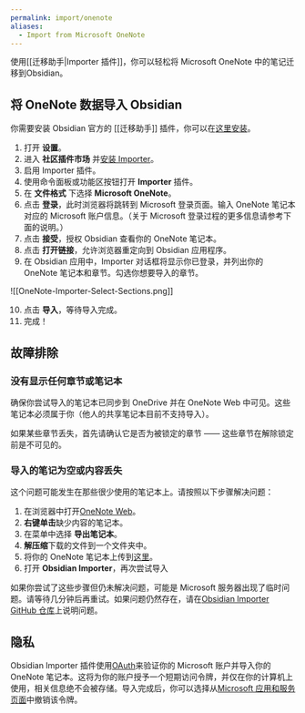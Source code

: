 ```yaml
---
permalink: import/onenote
aliases:
  - Import from Microsoft OneNote
---
```


使用[[迁移助手|Importer 插件]]，你可以轻松将 Microsoft OneNote 中的笔记迁移到Obsidian。

## 将 OneNote 数据导入 Obsidian

你需要安装 Obsidian 官方的 [[迁移助手]] 插件，你可以在[这里安装](obsidian://show-plugin?id=obsidian-importer)。

1. 打开 **设置**。
2. 进入 **社区插件市场** 并[安装 Importer](obsidian://show-plugin?id=obsidian-importer)。
3. 启用 Importer 插件。
4. 使用命令面板或功能区按钮打开 **Importer** 插件。
5. 在 **文件格式** 下选择 **Microsoft OneNote**。
6. 点击 **登录**，此时浏览器将跳转到 Microsoft 登录页面。输入 OneNote 笔记本对应的 Microsoft 账户信息。（关于 Microsoft 登录过程的更多信息请参考下面的说明。）
7. 点击 **接受**，授权 Obsidian 查看你的 OneNote 笔记本。
8. 点击 **打开链接**，允许浏览器重定向到 Obsidian 应用程序。
9. 在 Obsidian 应用中，Importer 对话框将显示你已登录，并列出你的 OneNote 笔记本和章节。勾选你想要导入的章节。

![[OneNote-Importer-Select-Sections.png]]

10. 点击 **导入**，等待导入完成。
11. 完成！

## 故障排除

### 没有显示任何章节或笔记本

确保你尝试导入的笔记本已同步到 OneDrive 并在 OneNote Web 中可见。这些笔记本必须属于你（他人的共享笔记本目前不支持导入）。

如果某些章节丢失，首先请确认它是否为被锁定的章节 —— 这些章节在解除锁定前是不可见的。

### 导入的笔记为空或内容丢失

这个问题可能发生在那些很少使用的笔记本上。请按照以下步骤解决问题：

1. 在浏览器中打开[OneNote Web](https://onenote.com/notebooks)。
2. **右键单击**缺少内容的笔记本。
3. 在菜单中选择 **导出笔记本**。
4. **解压缩**下载的文件到一个文件夹中。
5. 将你的 OneNote 笔记本上传到[这里](https://www.onenote.com/notebooks/exportimport?toImport=true)。
6. 打开 **Obsidian Importer**，再次尝试导入

如果你尝试了这些步骤但仍未解决问题，可能是 Microsoft 服务器出现了临时问题。请等待几分钟后再重试。如果问题仍然存在，请在[Obsidian Importer GitHub 仓库](https://github.com/obsidianmd/obsidian-importer/issues)上说明问题。

## 隐私

Obsidian Importer 插件使用[OAuth](https://learn.microsoft.com/en-us/azure/active-directory/develop/v2-oauth2-auth-code-flow)来验证你的 Microsoft 账户并导入你的 OneNote 笔记本。这将为你的账户授予一个短期访问令牌，并仅在你的计算机上使用，相关信息绝不会被存储。导入完成后，你可以选择从[Microsoft 应用和服务页面](https://account.live.com/consent/Manage)中撤销该令牌。
